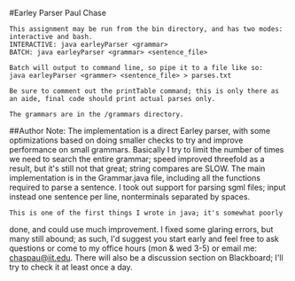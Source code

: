 #Earley Parser
Paul Chase

	This assignment may be run from the bin directory, and has two modes:
	interactive and bash.
	INTERACTIVE: java earleyParser <grammar>
	BATCH: java earleyParser <grammar> <sentence_file>

	Batch will output to command line, so pipe it to a file like so:
	java earleyParser <grammer> <sentence_file> > parses.txt

	Be sure to comment out the printTable command; this is only there as
	an aide, final code should print actual parses only.
	
	The grammars are in the /grammars directory.
##Author Note:
	The implementation is a direct Earley parser, with some optimizations
based on doing smaller checks to try and improve performance on small grammars.
Basically I try to limit the number of times we need to search the entire
grammar; speed improved threefold as a result, but it's still not that great;
string compares are SLOW.  The main implementation is in the Grammar.java file,
including all the functions required to parse a sentence.  I took out support
for parsing sgml files; input instead one sentence per line, nonterminals
separated by spaces.

	This is one of the first things I wrote in java; it's somewhat poorly
done, and could use much improvement.  I fixed some glaring errors, but many
still abound; as such, I'd suggest you start early and feel free to ask
questions or come to my office hours (mon & wed 3-5) or email me:
chaspau@iit.edu.  There will also be a discussion section on Blackboard; I'll
try to check it at least once a day.
